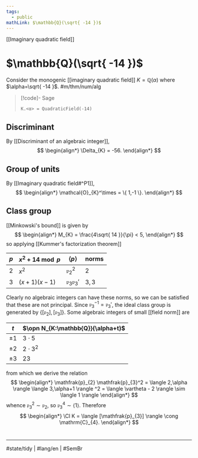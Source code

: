 ```yaml
---
tags:
  - public
mathLink: $\mathbb{Q}(\sqrt{ -14 })$
---
```

[[Imaginary quadratic field]]
# $\mathbb{Q}(\sqrt{ -14 })$

Consider the monogenic [[imaginary quadratic field]] $K = \mathbb{Q}(\alpha)$ where $\alpha=\sqrt{ -14 }$. #m/thm/num/alg 

> [!code]- Sage
> ```sage
> K.<α> = QuadraticField(-14)
> ```

## Discriminant

By [[Discriminant of an algebraic integer]], 
$$
\begin{align*}
\Delta_{K} = -56.
\end{align*}
$$

## Group of units

By [[Imaginary quadratic field#^P1]],
$$
\begin{align*}
\mathcal{O}_{K}^\times = \{ 1,-1 \}.
\end{align*}
$$

## Class group

[[Minkowski's bound]] is given by
$$
\begin{align*}
M_{K} = \frac{4\sqrt{ 14 }}{\pi} < 5,
\end{align*}
$$
so applying [[Kummer's factorization theorem]]

| $p$ | $x^2 + 14 \bmod p$ | $\langle p \rangle$                  | norms |
| --- | ------------------ | ------------------------------------ | ----- |
| $2$ | $x^2$              | $\mathfrak{p}_{2}^2$                 | $2$     |
| $3$ | $(x+1)(x-1)$       | $\mathfrak{p}_{3} \mathfrak{p}_{3}'$ | $3,3$      |

Clearly no algebraic integers can have these norms, so we can be satisfied that these are not principal.
Since $\mathfrak{p}_{3}^{-1} = \mathfrak{p}_{3}'$, the ideal class group is generated by $\{[\mathfrak{p}_{2}] ,[\mathfrak{p}_{3}]\}$.
Some algebraic integers of small [[field norm]] are

| $t$     | $\opn N_{K:\mathbb{Q}}(\alpha+t)$ |
| ------- | --------------------------------- |
| $\pm 1$ | $3 \cdot 5$                       |
| $\pm 2$ | $2 \cdot 3^2$                     |
| $\pm3$  | $23$                              |
from which we derive the relation
$$
\begin{align*}
\mathfrak{p}_{2} \mathfrak{p}_{3}^2 = \langle 2,\alpha \rangle \langle 3,\alpha+1 \rangle ^2 = \langle \vartheta - 2 \rangle \sim \langle 1 \rangle 
\end{align*}
$$
whence $\mathfrak{p}_{3}^2 \sim \mathfrak{p}_{2}$, so $\mathfrak{p}_{3}^4 \sim \langle 1 \rangle$.
Therefore
$$
\begin{align*}
\Cl K = \langle [\mathfrak{p}_{3}] \rangle \cong \mathrm{C}_{4}.
\end{align*}
$$


#
---
#state/tidy | #lang/en | #SemBr
